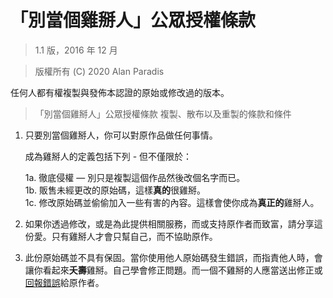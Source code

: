 # 「別當個雞掰人」公眾授權條款

> 1.1 版，2016 年 12 月

> 版權所有 (C) 2020 Alan Paradis
 
任何人都有權複製與發佈本認證的原始或修改過的版本。

> 「別當個雞掰人」公眾授權條款
>  複製、散布以及重製的條款和條件

 1. 只要別當個雞掰人，你可以對原作品做任何事情。

     成為雞掰人的定義包括下列 - 但不僅限於：
     
	 1a. 徹底侵權 — 別只是複製這個作品然後改個名字而已。  
	 1b. 販售未經更改的原始碼，這樣**真的**很雞掰。  
	 1c. 修改原始碼並偷偷加入一些有害的內容。這樣會使你成為**真正的**雞掰人。  

 2. 如果你透過修改，或是為此提供相關服務，而或支持原作者而致富，請分享這份愛。只有雞掰人才會只幫自己，而不協助原作。
 
 3. 此份原始碼並不具有保固。當你使用他人原始碼發生錯誤，而指責他人時，會讓你看起來**夭壽**雞掰。自己學會修正問題。而一個不雞掰的人應當送出修正或[回報錯誤](https://www.chiark.greenend.org.uk/~sgtatham/bugs.html)給原作者。